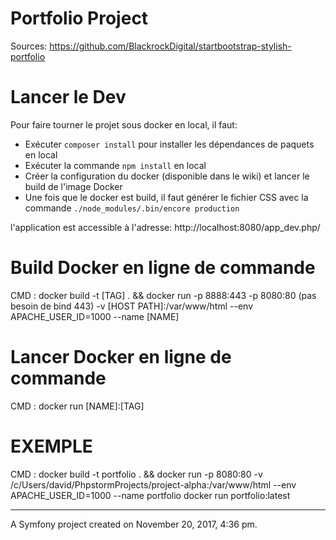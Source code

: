 Portfolio Project
=================

Sources:
https://github.com/BlackrockDigital/startbootstrap-stylish-portfolio


# Lancer le Dev

Pour faire tourner le projet sous docker en local, il faut:

 - Exécuter `composer install` pour installer les dépendances de paquets en local
 - Exécuter la commande `npm install` en local
 - Créer la configuration du docker (disponible dans le wiki) et lancer le build de l'image Docker
 - Une fois que le docker est build, il faut générer le fichier CSS avec la commande `./node_modules/.bin/encore production`

l'application est accessible à l'adresse:
http://localhost:8080/app_dev.php/



# Build Docker en ligne de commande


 CMD :
 docker build -t [TAG] . && docker run
 -p 8888:443 -p 8080:80 (pas besoin de bind 443)
 -v [HOST PATH]:/var/www/html
 --env APACHE_USER_ID=1000
 --name [NAME]



# Lancer Docker en ligne de commande
CMD :
 docker run [NAME]:[TAG]


EXEMPLE
========

CMD :
docker build -t portfolio . && docker run -p 8080:80 -v /c/Users/david/PhpstormProjects/project-alpha:/var/www/html --env APACHE_USER_ID=1000 --name portfolio
docker run portfolio:latest


*********************************************************
A Symfony project created on November 20, 2017, 4:36 pm.

